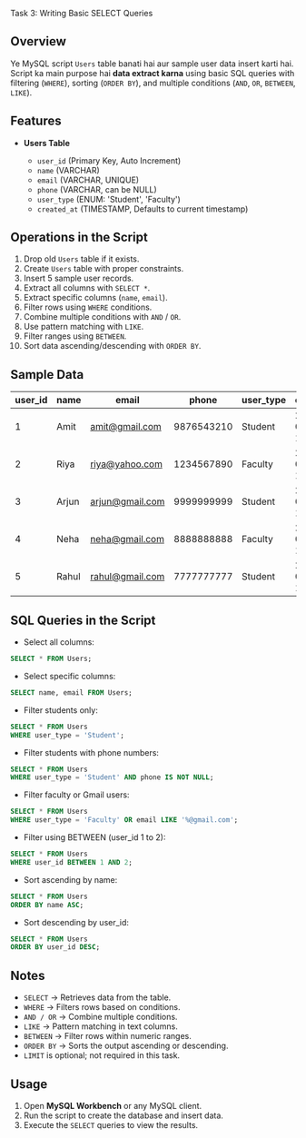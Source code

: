 Task 3: Writing Basic SELECT Queries

## Overview

Ye MySQL script `Users` table banati hai aur sample user data insert karti hai. Script ka main purpose hai **data extract karna** using basic SQL queries with filtering (`WHERE`), sorting (`ORDER BY`), and multiple conditions (`AND`, `OR`, `BETWEEN`, `LIKE`).

## Features

* **Users Table**

  * `user_id` (Primary Key, Auto Increment)
  * `name` (VARCHAR)
  * `email` (VARCHAR, UNIQUE)
  * `phone` (VARCHAR, can be NULL)
  * `user_type` (ENUM: 'Student', 'Faculty')
  * `created_at` (TIMESTAMP, Defaults to current timestamp)

## Operations in the Script

1. Drop old `Users` table if it exists.
2. Create `Users` table with proper constraints.
3. Insert 5 sample user records.
4. Extract all columns with `SELECT *`.
5. Extract specific columns (`name`, `email`).
6. Filter rows using `WHERE` conditions.
7. Combine multiple conditions with `AND` / `OR`.
8. Use pattern matching with `LIKE`.
9. Filter ranges using `BETWEEN`.
10. Sort data ascending/descending with `ORDER BY`.

## Sample Data

| user_id | name  | email                                     | phone      | user_type | created_at          |
| ------- | ----- | ----------------------------------------- | ---------- | --------- | ------------------- |
| 1       | Amit  | [amit@gmail.com](mailto:amit@gmail.com)   | 9876543210 | Student   | 2025-09-25 19:13:10 |
| 2       | Riya  | [riya@yahoo.com](mailto:riya@yahoo.com)   | 1234567890 | Faculty   | 2025-09-25 19:13:10 |
| 3       | Arjun | [arjun@gmail.com](mailto:arjun@gmail.com) | 9999999999 | Student   | 2025-09-25 19:13:10 |
| 4       | Neha  | [neha@gmail.com](mailto:neha@gmail.com)   | 8888888888 | Faculty   | 2025-09-25 19:13:10 |
| 5       | Rahul | [rahul@gmail.com](mailto:rahul@gmail.com) | 7777777777 | Student   | 2025-09-25 19:13:10 |

## SQL Queries in the Script

* Select all columns:

```sql
SELECT * FROM Users;
```

* Select specific columns:

```sql
SELECT name, email FROM Users;
```

* Filter students only:

```sql
SELECT * FROM Users
WHERE user_type = 'Student';
```

* Filter students with phone numbers:

```sql
SELECT * FROM Users
WHERE user_type = 'Student' AND phone IS NOT NULL;
```

* Filter faculty or Gmail users:

```sql
SELECT * FROM Users
WHERE user_type = 'Faculty' OR email LIKE '%@gmail.com';
```

* Filter using BETWEEN (user_id 1 to 2):

```sql
SELECT * FROM Users
WHERE user_id BETWEEN 1 AND 2;
```

* Sort ascending by name:

```sql
SELECT * FROM Users
ORDER BY name ASC;
```

* Sort descending by user_id:

```sql
SELECT * FROM Users
ORDER BY user_id DESC;
```

## Notes

* `SELECT` → Retrieves data from the table.
* `WHERE` → Filters rows based on conditions.
* `AND / OR` → Combine multiple conditions.
* `LIKE` → Pattern matching in text columns.
* `BETWEEN` → Filter rows within numeric ranges.
* `ORDER BY` → Sorts the output ascending or descending.
* `LIMIT` is optional; not required in this task.

## Usage

1. Open **MySQL Workbench** or any MySQL client.
2. Run the script to create the database and insert data.
3. Execute the `SELECT` queries to view the results.
